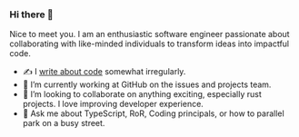 ### Hi there 👋

Nice to meet you. I am an enthusiastic software engineer passionate about collaborating with like-minded individuals to transform ideas into impactful code. 

- ✍ I [write about code](https://alondahari.github.io/) somewhat irregularly.
- 🔭 I’m currently working at GitHub on the issues and projects team.
- 👯 I’m looking to collaborate on anything exciting, especially rust projects. I love improving developer experience.
- 💬 Ask me about TypeScript, RoR, Coding principals, or how to parallel park on a busy street.

<!--
**alondahari/alondahari** is a ✨ _special_ ✨ repository because its `README.md` (this file) appears on your GitHub profile.

Here are some ideas to get you started:

- 🔭 I’m currently working on ...
- 🌱 I’m currently learning ...
- 👯 I’m looking to collaborate on ...
- 🤔 I’m looking for help with ...
- 💬 Ask me about ...
- 📫 How to reach me: ...
- 😄 Pronouns: ...
- ⚡ Fun fact: ...
-->
